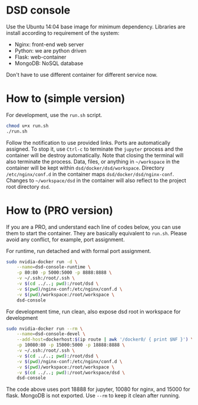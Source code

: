 # DSD console

Use the Ubuntu 14:04 base image for minimum dependency.
Libraries are install according to requirement of the system:
* Nginx: front-end web server
* Python: we are python driven
* Flask: web-container
* MongoDB: NoSQL database

Don't have to use different container for different service now.

# How to (simple version)

For development, use the `run.sh` script.

```bash
chmod u+x run.sh
./run.sh
```

Follow the notification to use provided links. Ports are automatically assigned.
To stop it, use `Ctrl-c` to terminate the `jupyter` process and the container will be destroy automatically.
Note that closing the terminal will also terminate the process.
Data, files, or anything in `~/workspace` in the container will be kept within `dsd/docker/dsd/workspace`.
Directory `/etc/nginx/conf.d` in the container maps `dsd/docker/dsd/nginx-conf`.
Changes to `~/workspace/dsd` in the container will also reflect to the project root directory `dsd`.

# How to (PRO version)

If you are a PRO, and understand each line of codes below, you can use them to start the container.
They are basically equivalent to `run.sh`.
Please avoid any conflict, for example, port assignment.

For runtime, run detached and with formal port assignment.
```bash
sudo nvidia-docker run -d \
    --name=dsd-console-runtime \
    -p 80:80 -p 5000:5000 -p 8888:8888 \
    -v ~/.ssh:/root/.ssh \
    -v $(cd ../..; pwd):/root/dsd \
    -v $(pwd)/nginx-conf:/etc/nginx/conf.d \
    -v $(pwd)/workspace:/root/workspace \
    dsd-console
```

For development time, run clean, also expose dsd root in workspace for development
```bash
sudo nvidia-docker run --rm \
    --name=dsd-console-devel \
    --add-host=dockerhost:$(ip route | awk '/docker0/ { print $NF }') \
    -p 10080:80 -p 15000:5000 -p 18888:8888 \
    -v ~/.ssh:/root/.ssh \
    -v $(cd ../..; pwd):/root/dsd \
    -v $(pwd)/nginx-conf:/etc/nginx/conf.d \
    -v $(pwd)/workspace:/root/workspace \
    -v $(cd ../..; pwd):/root/workspace/dsd \
    dsd-console
```

The code above uses port 18888 for jupyter, 10080 for nginx, and 15000 for flask.
MongoDB is not exported.
Use `--rm` to keep it clean after running.
